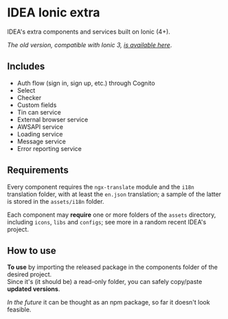 # IDEA Ionic extra

IDEA's extra components and services built on Ionic (4+).

*The old version, compatible with Ionic 3, [is available here](https://github.com/uatisdeproblem/IDEA-Ionic3-extra)*.

## Includes

- Auth flow (sign in, sign up, etc.) through Cognito
- Select
- Checker
- Custom fields
- Tin can service
- External browser service
- AWSAPI service
- Loading service
- Message service
- Error reporting service

## Requirements

Every component requires the `ngx-translate` module and the `i18n` translation folder, with at least 
the `en.json` translation; a sample of the latter is stored in the `assets/i18n` folder.

Each component may **require** one or more folders of the `assets` directory, 
including `icons`, `libs` and `configs`; see more in a random recent IDEA's project.

## How to use

**To use** by importing the released package in the components folder of the desired project.  
Since it's (it should be) a read-only folder, you can safely copy/paste **updated versions**.

*In the future* it can be thought as an npm package, so far it doesn't look feasible.